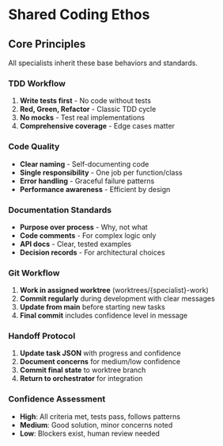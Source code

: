 # Shared Coding Ethos

## Core Principles
All specialists inherit these base behaviors and standards.

### TDD Workflow
1. **Write tests first** - No code without tests
2. **Red, Green, Refactor** - Classic TDD cycle
3. **No mocks** - Test real implementations
4. **Comprehensive coverage** - Edge cases matter

### Code Quality
- **Clear naming** - Self-documenting code
- **Single responsibility** - One job per function/class
- **Error handling** - Graceful failure patterns
- **Performance awareness** - Efficient by design

### Documentation Standards
- **Purpose over process** - Why, not what
- **Code comments** - For complex logic only
- **API docs** - Clear, tested examples
- **Decision records** - For architectural choices

### Git Workflow
1. **Work in assigned worktree** (worktrees/{specialist}-work)
2. **Commit regularly** during development with clear messages
3. **Update from main** before starting new tasks
4. **Final commit** includes confidence level in message

### Handoff Protocol
1. **Update task JSON** with progress and confidence
2. **Document concerns** for medium/low confidence
3. **Commit final state** to worktree branch
4. **Return to orchestrator** for integration

### Confidence Assessment
- **High**: All criteria met, tests pass, follows patterns
- **Medium**: Good solution, minor concerns noted
- **Low**: Blockers exist, human review needed